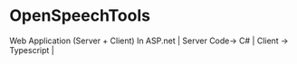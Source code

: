 # OpenSpeechTools
Web Application  (Server + Client) In ASP.net | Server Code-> C# | Client -> Typescript |
